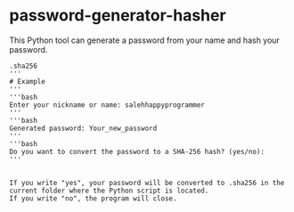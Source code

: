 # password-generator-hasher

This Python tool can generate a password from your name and hash your password.

```text
.sha256
'''
# Example
'''
'''bash
Enter your nickname or name: salehhappyprogrammer
'''
'''bash
Generated password: Your_new_password
'''
'''bash
Do you want to convert the password to a SHA-256 hash? (yes/no):
'''


If you write "yes", your password will be converted to .sha256 in the current folder where the Python script is located.
If you write "no", the program will close.

